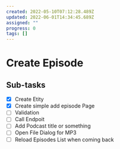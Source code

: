 ```yaml
---
created: 2022-05-10T07:12:28.489Z
updated: 2022-06-01T14:34:45.689Z
assigned: ""
progress: 0
tags: []
---
```


# Create Episode

## Sub-tasks

- [x] Create Etity
- [x] Create simple add episode Page
- [ ] Validation
- [ ] Call Endpoit
- [ ] Add Podcast title or something
- [ ] Open File Dialog for MP3
- [ ] Reload Episodes List when coming back
